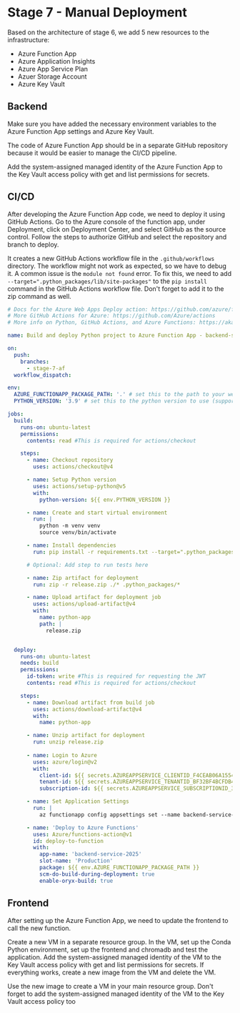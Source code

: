 # Stage 7 - Manual Deployment

Based on the architecture of stage 6, we add 5 new resources to the infrastructure:

- Azure Function App
- Azure Application Insights
- Azure App Service Plan
- Azuer Storage Account
- Azure Key Vault

## Backend

Make sure you have added the necessary environment variables to the Azure Function App settings and Azure Key Vault.

The code of Azure Function App should be in a separate GitHub repository because it would be easier to manage the CI/CD pipeline.

Add the system-assigned managed identity of the Azure Function App to the Key Vault access policy with get and list permissions for secrets.


## CI/CD

After developing the Azure Function App code, we need to deploy it using GitHub Actions. Go to the Azure console of the function app, under Deployment, click on Deployment Center, and select GitHub as the source control. Follow the steps to authorize GitHub and select the repository and branch to deploy.

It creates a new GitHub Actions workflow file in the `.github/workflows` directory. The workflow might not work as expected, so we have to debug it. A common issue is the `module not found` error. To fix this, we need to add `--target=".python_packages/lib/site-packages"` to the `pip install` command in the GitHub Actions workflow file. Don't forget to add it to the zip command as well.

```yaml
# Docs for the Azure Web Apps Deploy action: https://github.com/azure/functions-action
# More GitHub Actions for Azure: https://github.com/Azure/actions
# More info on Python, GitHub Actions, and Azure Functions: https://aka.ms/python-webapps-actions

name: Build and deploy Python project to Azure Function App - backend-service-2025

on:
  push:
    branches:
      - stage-7-af
  workflow_dispatch:

env:
  AZURE_FUNCTIONAPP_PACKAGE_PATH: '.' # set this to the path to your web app project, defaults to the repository root
  PYTHON_VERSION: '3.9' # set this to the python version to use (supports 3.6, 3.7, 3.8)

jobs:
  build:
    runs-on: ubuntu-latest
    permissions:
      contents: read #This is required for actions/checkout

    steps:
      - name: Checkout repository
        uses: actions/checkout@v4

      - name: Setup Python version
        uses: actions/setup-python@v5
        with:
          python-version: ${{ env.PYTHON_VERSION }}

      - name: Create and start virtual environment
        run: |
          python -m venv venv
          source venv/bin/activate

      - name: Install dependencies
        run: pip install -r requirements.txt --target=".python_packages/lib/site-packages"

      # Optional: Add step to run tests here

      - name: Zip artifact for deployment
        run: zip -r release.zip ./* .python_packages/*

      - name: Upload artifact for deployment job
        uses: actions/upload-artifact@v4
        with:
          name: python-app
          path: |
            release.zip


  deploy:
    runs-on: ubuntu-latest
    needs: build
    permissions:
      id-token: write #This is required for requesting the JWT
      contents: read #This is required for actions/checkout

    steps:
      - name: Download artifact from build job
        uses: actions/download-artifact@v4
        with:
          name: python-app

      - name: Unzip artifact for deployment
        run: unzip release.zip     
        
      - name: Login to Azure
        uses: azure/login@v2
        with:
          client-id: ${{ secrets.AZUREAPPSERVICE_CLIENTID_F4CEAB06A1554B2FB0AC95869EFBC883 }}
          tenant-id: ${{ secrets.AZUREAPPSERVICE_TENANTID_BF32BF4BCFDB4F99AE0608CEA3D5DD88 }}
          subscription-id: ${{ secrets.AZUREAPPSERVICE_SUBSCRIPTIONID_39722340F2C249749B97A7EEA13E8EC1 }}

      - name: Set Application Settings
        run: |
          az functionapp config appsettings set --name backend-service-2025 --resource-group DemoVmSDA --settings "FUNCTIONS_WORKER_RUNTIME=python" "KEY_VAULT_NAME=sdakeyvault2025" "APPINSIGHTS_INSTRUMENTATIONKEY=azurerm_application_insights.ai.instrumentation_key"

      - name: 'Deploy to Azure Functions'
        uses: Azure/functions-action@v1
        id: deploy-to-function
        with:
          app-name: 'backend-service-2025'
          slot-name: 'Production'
          package: ${{ env.AZURE_FUNCTIONAPP_PACKAGE_PATH }}
          scm-do-build-during-deployment: true
          enable-oryx-build: true
```

## Frontend

After setting up the Azure Function App, we need to update the frontend to call the new function.

Create a new VM in a separate resource group. In the VM, set up the Conda Python environment, set up the frontend and chromadb and test the application. Add the system-assigned managed identity of the VM to the Key Vault access policy with get and list permissions for secrets. If everything works, create a new image from the VM and delete the VM.

Use the new image to create a VM in your main resource group. Don't forget to add the system-assigned managed identity of the VM to the Key Vault access policy too
